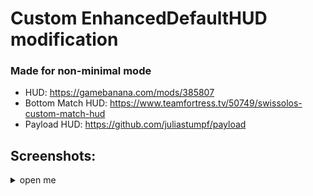 # Custom EnhancedDefaultHUD modification
### Made for non-minimal mode

* HUD: https://gamebanana.com/mods/385807
* Bottom Match HUD: https://www.teamfortress.tv/50749/swissolos-custom-match-hud
* Payload HUD: https://github.com/juliastumpf/payload

## Screenshots:
<details><summary>open me</summary>

![Unobstructive healing target overlay + HUD itself](https://user-images.githubusercontent.com/47220198/236429471-0ec7e0dd-1b8d-478d-96b1-53ae592767bd.jpg)
![Unobstructive taunt menu](https://user-images.githubusercontent.com/47220198/236429679-f810405b-9b20-40ef-97c8-b40a9c761b03.jpg)
![Centered demoman charge + stickybomb launcher charge](https://user-images.githubusercontent.com/47220198/236429700-7d6d1729-375d-4937-982e-7b43771bb689.jpg)
</details>